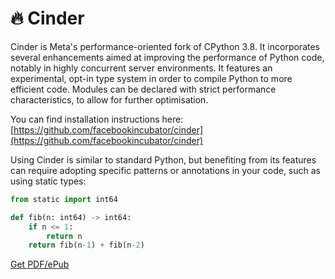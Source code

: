 # 🔥 Cinder

Cinder is Meta's performance-oriented fork of CPython 3.8. It incorporates several enhancements aimed at improving the performance of Python code, notably in highly concurrent server environments. It features an experimental, opt-in type system in order to compile Python to more efficient code. Modules can be declared with strict performance characteristics, to allow for further optimisation. 

You can find installation instructions here: [https://github.com/facebookincubator/cinder](https://github.com/facebookincubator/cinder)

Using Cinder is similar to standard Python, but benefiting from its features can require adopting specific patterns or annotations in your code, such as using static types:

```python
from static import int64

def fib(n: int64) -> int64:
    if n <= 1:
        return n
    return fib(n-1) + fib(n-2)
```




[Get PDF/ePub](https://makepythonfaster.gumroad.com/l/get)
